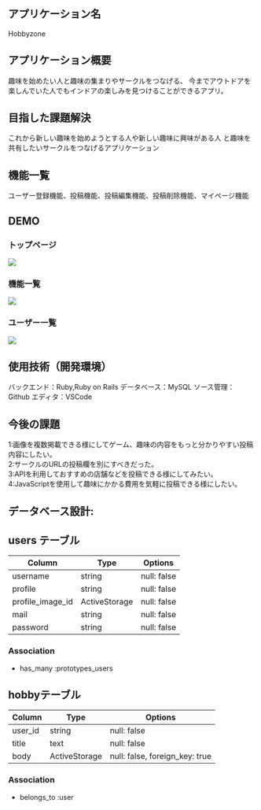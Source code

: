 ## アプリケーション名
Hobbyzone
## アプリケーション概要
趣味を始めたい人と趣味の集まりやサークルをつなげる、
今までアウトドアを楽しんでいた人でもインドアの楽しみを見つけることができるアプリ。
## 目指した課題解決
これから新しい趣味を始めようとする人や新しい趣味に興味がある人
と趣味を共有したいサークルをつなげるアプリケーション

## 機能一覧
ユーザー登録機能、投稿機能、投稿編集機能、投稿削除機能、マイページ機能

## DEMO

### トップページ
![](https://i.gyazo.com/04dccc81260fd701a51d537df84fd461.jpg)

### 機能一覧
![](https://i.gyazo.com/42a8c9c81ee853168566f69b5c3922cf.gif)
### ユーザー一覧
![](https://i.gyazo.com/e56432caf7e36ad0209c79397b6320b2.gif)
## 使用技術（開発環境）
バックエンド：Ruby,Ruby on Rails
データベース：MySQL
ソース管理：Github
エディタ：VSCode

## 今後の課題
1:画像を複数掲載できる様にしてゲーム、趣味の内容をもっと分かりやすい投稿内容にしたい。  
2:サークルのURLの投稿欄を別にすべきだった。  
3:APIを利用しておすすめの店舗などを投稿できる様にしてみたい。  
4:JavaScriptを使用して趣味にかかる費用を気軽に投稿できる様にしたい。  

## データベース設計:
## users テーブル

| Column           | Type          | Options     |
| ---------------- | ------------- | ----------- |
| username         | string        | null: false |
| profile          | string        | null: false |
| profile_image_id | ActiveStorage | null: false |
| mail             | string        | null: false |
| password         | string        | null: false |

### Association

- has_many :prototypes_users

##  hobbyテーブル

| Column     | Type          | Options                        |
| ---------- | ------------- | ------------------------------ |
| user_id    | string        | null: false                    |
| title      | text          | null: false                    |
| body       | ActiveStorage | null: false, foreign_key: true |

### Association

- belongs_to :user
